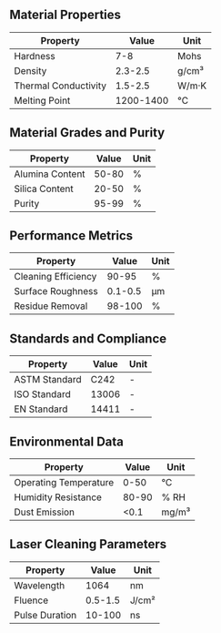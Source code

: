 ## Material Properties
| Property | Value | Unit |
| --- | --- | --- |
| Hardness | 7-8 | Mohs |
| Density | 2.3-2.5 | g/cm³ |
| Thermal Conductivity | 1.5-2.5 | W/m·K |
| Melting Point | 1200-1400 | °C |

## Material Grades and Purity
| Property | Value | Unit |
| --- | --- | --- |
| Alumina Content | 50-80 | % |
| Silica Content | 20-50 | % |
| Purity | 95-99 | % |

## Performance Metrics
| Property | Value | Unit |
| --- | --- | --- |
| Cleaning Efficiency | 90-95 | % |
| Surface Roughness | 0.1-0.5 | µm |
| Residue Removal | 98-100 | % |

## Standards and Compliance
| Property | Value | Unit |
| --- | --- | --- |
| ASTM Standard | C242 | - |
| ISO Standard | 13006 | - |
| EN Standard | 14411 | - |

## Environmental Data
| Property | Value | Unit |
| --- | --- | --- |
| Operating Temperature | 0-50 | °C |
| Humidity Resistance | 80-90 | % RH |
| Dust Emission | <0.1 | mg/m³ |

## Laser Cleaning Parameters
| Property | Value | Unit |
| --- | --- | --- |
| Wavelength | 1064 | nm |
| Fluence | 0.5-1.5 | J/cm² |
| Pulse Duration | 10-100 | ns |